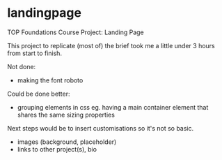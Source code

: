 # landingpage
TOP Foundations Course Project: Landing Page

This project to replicate (most of) the brief took me a little under 3 hours from start to finish.

Not done:
- making the font roboto

Could be done better:
- grouping elements in css
    eg. having a main container element that shares the same sizing properties


Next steps would be to insert customisations so it's not so basic.
- images (background, placeholder)
- links to other project(s), bio
